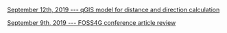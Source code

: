 [September 12th, 2019 --- qGIS model for distance and direction calculation](9-12-19-qGISModel.html)




[September 9th, 2019 --- FOSS4G conference article review](9-9-19-article.html)
